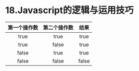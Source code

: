# 18.Javascript的逻辑与运用技巧

| 第一个操作数  | 第二个操作数  | 结果            |
|:-------------:|:-------------:|:---------------:|
| true          | true          | true            |
| true          | false         | true            |
| false         | true          | true            |
| false         | false         | false           |
